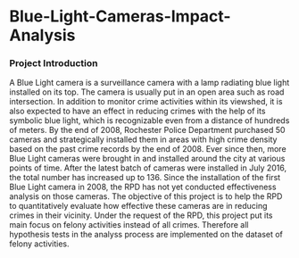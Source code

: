 # Blue-Light-Cameras-Impact-Analysis

### Project Introduction
A Blue Light camera is a surveillance camera with a lamp radiating blue light installed on
its top. The camera is usually put in an open area such as road intersection. In addition to
monitor crime activities within its viewshed, it is also expected to have an effect in reducing
crimes with the help of its symbolic blue light, which is recognizable even from a distance of
hundreds of meters.
By the end of 2008, Rochester Police Department purchased 50 cameras and strategically
installed them in areas with high crime density based on the past crime records by the end of
2008. Ever since then, more Blue Light cameras were brought in and installed around the city
at various points of time. After the latest batch of cameras were installed in July 2016, the total
number has increased up to 136.
Since the installation of the first Blue Light camera in 2008, the RPD has not yet conducted
effectiveness analysis on those cameras. The objective of this project is to help the RPD to
quantitatively evaluate how effective these cameras are in reducing crimes in their vicinity.
Under the request of the RPD, this project put its main focus on felony activities instead
of all crimes. Therefore all hypothesis tests in the analyss process are implemented on the
dataset of felony activities.
